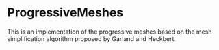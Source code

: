 ProgressiveMeshes
=================

This is an implementation of the progressive meshes based on the mesh simplification algorithm proposed by Garland and Heckbert.
